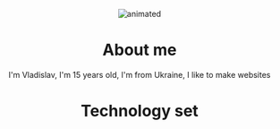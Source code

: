 <p align="center">
  <img src="https://github.com/nero-5-5/nero-5-5/blob/main/dazai-fl-732.gif" alt="animated" />
</p>


<h1 align="center">
About me
</h1>

<p align="center">
I'm Vladislav, I'm 15 years old, I'm from Ukraine, I like to make websites
</p>



<h1 align="center">
Technology set 
</h1>
